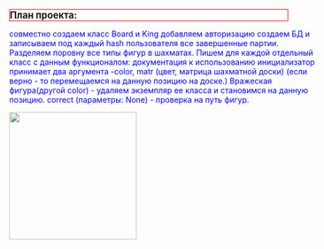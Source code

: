 <!DOCTYPE>
<html>
   <head>
      <style>
         p {
            color: blue;
            text-align: left;
            width: 110%;
            }
         h1 {
            border: 1px solid red;
            font-size: 120%;
            }
      </style>
   </head>
   <body>
      <h1>План проекта:</h1>
      <p>совместно создаем класс Board и King
      добавляем авторизацию
      создаем БД и записываем под каждый hash пользователя все завершенные партии.
      Разделяем поровну все типы фигур в шахматаx. Пишем для каждой отдельный класс с данным функционалом:
      документация к использованию
      инициализатор принимает два аргумента -color, matr
      (цвет, матрица шахматной доски)
      (если верно - то перемещаемся на данную позицию на доске.)
      Вражеская фигура(другой color) - удаляем экземпляр ее класса и становимся на данную позицию. 
      correct (параметры: None) - проверка на путь фигур.</p>
         <img src="https://i.kym-cdn.com/entries/icons/mobile/000/018/012/this_is_fine.jpg" widht="200" height="230">
   </body>
</html>
<img>
